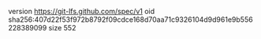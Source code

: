 version https://git-lfs.github.com/spec/v1
oid sha256:407d22f53f972b8792f09cdce168d70aa71c9326104d9d961e9b556228389099
size 552
